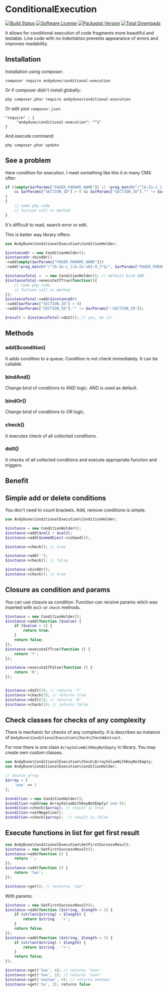 # ConditionalExecution

[![Build Status](https://travis-ci.org/AndyDune/ConditionalExecution.svg?branch=master)](https://travis-ci.org/AndyDune/ConditionalExecution)
[![Software License](https://img.shields.io/badge/license-MIT-brightgreen.svg?style=flat-square)](LICENSE)
[![Packagist Version](https://img.shields.io/packagist/v/andydune/conditional-execution.svg?style=flat-square)](https://packagist.org/packages/andydune/conditional-execution)
[![Total Downloads](https://img.shields.io/packagist/dt/andydune/conditional-execution.svg?style=flat-square)](https://packagist.org/packages/andydune/conditional-execution)


It allows for conditional execution of code fragments more beautiful and testable. 
Line code with no indentation prevents appearance of errors and improves readability.

Installation
------------

Installation using composer:

```
composer require andydune/conditional-execution 
```
Or if composer didn't install globally:
```
php composer.phar require andydune/conditional-execution
```
Or edit your `composer.json`:
```
"require" : {
     "andydune/conditional-execution": "^1"
}

```
And execute command:
```
php composer.phar update
```

See a problem
------------

Here condition for execution. I meet something like this it in many CMS ofter:
```php
if ((empty($arParams["PAGER_PARAMS_NAME"]) || !preg_match("/^[A-Za-z_][A-Za-z01-9_]*$/", $arParams["PAGER_PARAMS_NAME"]))
    && $arParams["SECTION_ID"] > 0 && $arParams["SECTION_ID"]."" != $arParams["~SECTION_ID"]
)
{
	// some php code
	// fuction call or method
}
```

It's difficult to read, search error or edit.

This is better way library offers:
```php
use AndyDune\ConditionalExecution\ConditionHolder;

$instanceOr = new ConditionHolder();
$instanceOr->bindOr()
->add(empty($arParams["PAGER_PARAMS_NAME"]))
->add(!preg_match("/^[A-Za-z_][A-Za-z01-9_]*$/", $arParams["PAGER_PARAMS_NAME"]));

$instanceTotal =  = new ConditionHolder(); // default bind AND
$instanceTotal->executeIfTrue(function(){
	// some php code
	// fuction call or method
});
$instanceTotal->add($instanceOr)
->add($arParams["SECTION_ID"] > 0)
->add($arParams["SECTION_ID"]."" != $arParams["~SECTION_ID"]);

$result = $instanceTotal->doIt(); // yes, do it!
```

Methods
------------

### add($condition)

It adds condition to a queue. Condition is not check immediately. It can be callable.

### bindAnd()

Change bind of conditions to AND logic. AND is used as default. 

### bindOr()

Change bind of conditions to OR logic. 

### check()

It executes check of all collected conditions.  

### doIt()

It checks of all collected conditions and execute appropriate function and triggers.  


Benefit
------------

## Simple add or delete conditions

You don't need to count brackets. Add, remove conditions is simple.
```php
use AndyDune\ConditionalExecution\ConditionHolder;

$instance = new ConditionHolder();
$instance->add($val1 > $val2);
$instance->add($someObject->isGood());

$instance->check(); // true

$instance->add('');
$instance->check(); // false

$instance->bindOr();
$instance->check(); // true
``` 

## Closure as condition and params

You can use closure as condition. Function can receive params witch was inserted with `doIt` or `check` methods.

```php
$instance = new ConditionHolder();
$instance->add(function ($value) {
    if ($value > 2) {
        return true;
    }
    return false;
});
$instance->executeIfTrue(function () {
    return 'Y';
});

$instance->executeIfFalse(function () {
    return 'N';
});


$instance->doIt(3); // returns 'Y'
$instance->chack(3); // returns true
$instance->doIt(1); // returns 'N'
$instance->chack(1); // returns false
```

## Check classes for checks of any complexity

There is mechanic for checks of any complexity. It is describes as instance of `AndyDune\ConditionalExecution\Check\CheckAbstract`.

For now there is one class `ArrayValueWithKeyNotEmpty` in library. You may create own custom classes.

```php
use AndyDune\ConditionalExecution\Check\ArrayValueWithKeyNotEmpty;
use AndyDune\ConditionalExecution\ConditionHolder;

// Source array 
$array = [
    'one' => 1
];

$condition = new ConditionHolder();
$condition->add(new ArrayValueWithKeyNotEmpty('one'));
$condition->check($array); // result is true
$condition->setNegative();
$condition->check($array);  // result is false
```

Execute functions in list for get first result 
------------

```php
use AndyDune\ConditionalExecution\GetFirstSuccessResult;
$instance = new GetFirstSuccessResult();
$instance->add(function () {
    return '';
});
$instance->add(function () {
    return 'two';
});

$instance->get(); // resturns 'two'
```

With params:

```php
$instance = new GetFirstSuccessResult();
$instance->add(function ($string, $length = 5) {
    if (strlen($string) < $length) {
        return $string . '<';
    }
    return false;
});
$instance->add(function ($string, $length = 5) {
    if (strlen($string) > $length) {
        return $string . '>';
    }
    return false;
});

$instance->get('two', 4); // returns 'two<'
$instance->get('two', 2); // returns 'two>'
$instance->get('onetwo', 4); // returns onetwo>
$instance->get('tw', 2); returns false
```
